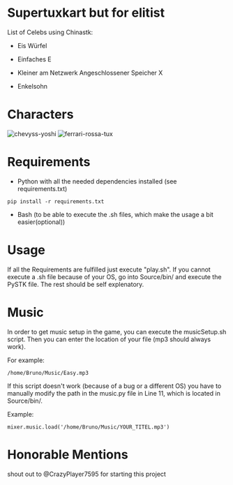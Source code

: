 # Supertuxkart but for elitist

List of Celebs using Chinastk:

- Eis Würfel

- Einfaches E

- Kleiner am Netzwerk Angeschlossener Speicher X

- Enkelsohn

# Characters 

![chevyss-yoshi](https://github.com/user-attachments/assets/fdd368eb-90c9-4445-b6c0-d3bd83e1f50d)
![ferrari-rossa-tux](https://github.com/user-attachments/assets/963273f2-2bfd-46e5-966d-cc62510a3c66)

# Requirements

- Python with all the needed dependencies installed (see requirements.txt)
```
pip install -r requirements.txt
```
- Bash (to be able to execute the .sh files, which make the usage a bit easier(optional))

# Usage

If all the Requirements are fulfilled just execute "play.sh". 
If you cannot execute a .sh file because of your OS, go into Source/bin/ and execute the PySTK file.
The rest should be self explenatory.

# Music

In order to get music setup in the game, you can execute the musicSetup.sh script.
Then you can enter the location of your file (mp3 should always work).

For example:

```
/home/Bruno/Music/Easy.mp3
```

If this script doesn't work (because of a bug or a different OS) you have to manually modify the path in the music.py file in Line 11,
which is located in Source/bin/.

Example:

```
mixer.music.load('/home/Bruno/Music/YOUR_TITEL.mp3')
```
# Honorable Mentions 
shout out to @CrazyPlayer7595 for starting this project
